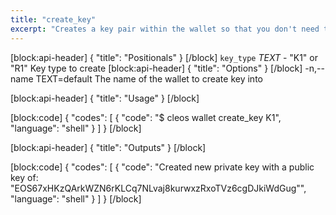 ```yaml
---
title: "create_key"
excerpt: "Creates a key pair within the wallet so that you don't need to manually import it like you would with `cleos create key`. By default this will create a key with the type \"favored\" by the wallet, which is a K1 key. But this command also lets you create a key in R1 format."
---
```

[block:api-header]
{
  "title": "Positionals"
}
[/block]
`key_type` _TEXT_ - "K1" or "R1" Key type to create
[block:api-header]
{
  "title": "Options"
}
[/block]
-n,--name TEXT=default The name of the wallet to create key into

[block:api-header]
{
  "title": "Usage"
}
[/block]

[block:code]
{
  "codes": [
    {
      "code": "$ cleos wallet create_key K1",
      "language": "shell"
    }
  ]
}
[/block]

[block:api-header]
{
  "title": "Outputs"
}
[/block]

[block:code]
{
  "codes": [
    {
      "code": "Created new private key with a public key of: \"EOS67xHKzQArkWZN6rKLCq7NLvaj8kurwxzRxoTVz6cgDJkiWdGug\"",
      "language": "shell"
    }
  ]
}
[/block]